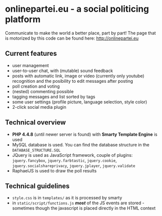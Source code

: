 # onlinepartei.eu - a social politicing platform
Communicate to make the world a better place, part by part! 
The page that is motorized by this code can be found here: http://onlinepartei.eu

## Current features
* user management
* user-to-user chat, with (mutable) sound feedback
* posts with automatic link, image or video (currently only youtube) recognition and the posibility to edit messages after posting
* poll creation and voting
* (nested) commenting possible
* tagging messages and list sorted by tags
* some user settings (profile picture, language selection, style color)
* 2-click social media plugin

## Technical overview
* **PHP 4.4.8** (until newer server is found) with **Smarty Template Engine** is used
* MySQL database is used. You can find the database structure in the `DATABASE_STRUCTURE.SQL`
* JQuery is used as JavaScript framework, couple of plugins: `jquery.fancybox`, `jquery.farbtastic`, `jquery.cookie`, `jquery.socialshareprivacy`, `jquery.jplayer`, `jquery.validate`
* RaphaelJS is used to draw the poll results

## Technical guidelines
* `style.css` is in `templates/` as it is processed by smarty
* in `static/script/functions.js` ***most*** of the JS events are stored - sometimes though the javascript is placed directly in the HTML context
